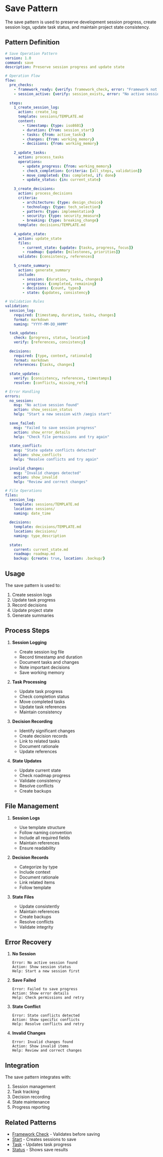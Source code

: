 # Save Pattern

The save pattern is used to preserve development session progress, create session logs, update task status, and maintain project state consistency.

## Pattern Definition

```yaml
# Save Operation Pattern
version: 1.0
command: save
description: Preserve session progress and update state

# Operation Flow
flow:
  pre_checks:
    - framework_ready: {verify: framework_check, error: "Framework not ready"}
    - session_active: {verify: session_exists, error: "No active session"}
  
  steps:
    1_create_session_log:
      action: create_log
      template: sessions/TEMPLATE.md
      content:
        - timestamp: {type: iso8601}
        - duration: {from: session_start}
        - tasks: {from: active_tasks}
        - changes: {from: working_memory}
        - decisions: {from: working_memory}
    
    2_update_tasks:
      action: process_tasks
      operations:
        - update_progress: {from: working_memory}
        - check_completion: {criteria: [all_steps, validation]}
        - move_completed: {to: completed, if: done}
        - update_status: {in: current_state}
    
    3_create_decisions:
      action: process_decisions
      criteria:
        - architecture: {type: design_choice}
        - technology: {type: tech_selection}
        - pattern: {type: implementation}
        - security: {type: security_measure}
        - breaking: {type: breaking_change}
      template: decisions/TEMPLATE.md
    
    4_update_state:
      action: update_state
      files:
        - current_state: {update: [tasks, progress, focus]}
        - roadmap: {update: [milestones, priorities]}
      validate: [consistency, references]
    
    5_create_summary:
      action: generate_summary
      include:
        - session: {duration, tasks, changes}
        - progress: {completed, remaining}
        - decisions: {count, types}
        - state: {updates, consistency}

# Validation Rules
validation:
  session_log:
    required: [timestamp, duration, tasks, changes]
    format: markdown
    naming: "YYYY-MM-DD_HHMM"
  
  task_updates:
    check: [progress, status, location]
    verify: [references, consistency]
  
  decisions:
    required: [type, context, rationale]
    format: markdown
    references: [tasks, changes]
  
  state_updates:
    verify: [consistency, references, timestamps]
    resolve: [conflicts, missing_refs]

# Error Handling
errors:
  no_session:
    msg: "No active session found"
    action: show_session_status
    help: "Start a new session with /aegis start"
  
  save_failed:
    msg: "Failed to save session progress"
    action: show_error_details
    help: "Check file permissions and try again"
  
  state_conflict:
    msg: "State update conflicts detected"
    action: show_conflicts
    help: "Resolve conflicts and try again"
  
  invalid_changes:
    msg: "Invalid changes detected"
    action: show_invalid
    help: "Review and correct changes"

# File Operations
files:
  session_log:
    template: sessions/TEMPLATE.md
    location: sessions/
    naming: date_time
  
  decisions:
    template: decisions/TEMPLATE.md
    location: decisions/
    naming: type_description
  
  state:
    current: current_state.md
    roadmap: roadmap.md
    backup: {create: true, location: .backup/}
```

## Usage

The save pattern is used to:
1. Create session logs
2. Update task progress
3. Record decisions
4. Update project state
5. Generate summaries

## Process Steps

1. **Session Logging**
   - Create session log file
   - Record timestamp and duration
   - Document tasks and changes
   - Note important decisions
   - Save working memory

2. **Task Processing**
   - Update task progress
   - Check completion status
   - Move completed tasks
   - Update task references
   - Maintain consistency

3. **Decision Recording**
   - Identify significant changes
   - Create decision records
   - Link to related tasks
   - Document rationale
   - Update references

4. **State Updates**
   - Update current state
   - Check roadmap progress
   - Validate consistency
   - Resolve conflicts
   - Create backups

## File Management

1. **Session Logs**
   - Use template structure
   - Follow naming convention
   - Include all required fields
   - Maintain references
   - Ensure readability

2. **Decision Records**
   - Categorize by type
   - Include context
   - Document rationale
   - Link related items
   - Follow template

3. **State Files**
   - Update consistently
   - Maintain references
   - Create backups
   - Resolve conflicts
   - Validate integrity

## Error Recovery

1. **No Session**
   ```
   Error: No active session found
   Action: Show session status
   Help: Start a new session first
   ```

2. **Save Failed**
   ```
   Error: Failed to save progress
   Action: Show error details
   Help: Check permissions and retry
   ```

3. **State Conflict**
   ```
   Error: State conflicts detected
   Action: Show specific conflicts
   Help: Resolve conflicts and retry
   ```

4. **Invalid Changes**
   ```
   Error: Invalid changes found
   Action: Show invalid items
   Help: Review and correct changes
   ```

## Integration

The save pattern integrates with:
1. Session management
2. Task tracking
3. Decision recording
4. State maintenance
5. Progress reporting

## Related Patterns

- [Framework Check](framework_check.md) - Validates before saving
- [Start](start.md) - Creates sessions to save
- [Task](task.md) - Updates task progress
- [Status](status.md) - Shows save results 